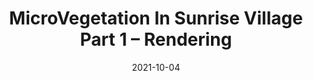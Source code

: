---
title: "MicroVegetation In Sunrise Village Part 1 – Rendering"
tags: [Technical Artist, Unity, InnoGames, C#, Vegetation]
category: tech-art
thumbnail: 2021-10-04-microvegetation1/thumbnail.png
comments: true
date: 2021-10-04
description: In Sunrise Village you can explore a beautiful world full of lush vegetation. The first article is about rendering vegetation.
url: https://tech.innogames.com/microvegetation-in-sunrise-village-part-3-painting-vegetation
---